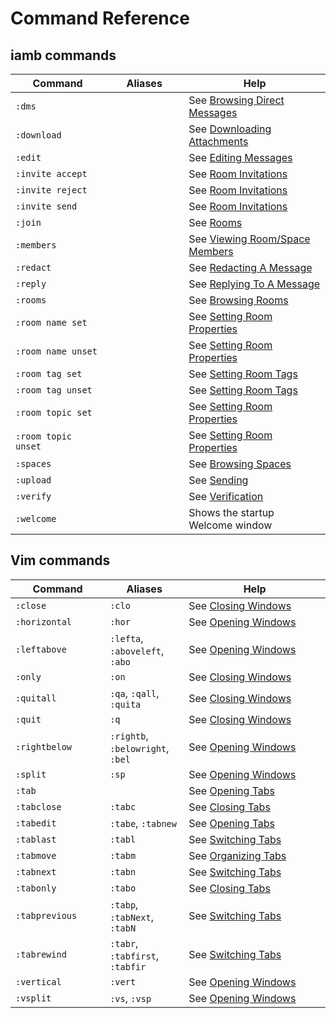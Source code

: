 # Command Reference

## iamb commands

| Command             | Aliases                               | Help                                |
| ------------------- | ------------------------------------- | ----------------------------------- |
| `:dms`              |                                       | See [Browsing Direct Messages]      |
| `:download`         |                                       | See [Downloading Attachments]       |
| `:edit`             |                                       | See [Editing Messages]              |
| `:invite accept`    |                                       | See [Room Invitations]              |
| `:invite reject`    |                                       | See [Room Invitations]              |
| `:invite send`      |                                       | See [Room Invitations]              |
| `:join`             |                                       | See [Rooms]                         |
| `:members`          |                                       | See [Viewing Room/Space Members]    |
| `:redact`           |                                       | See [Redacting A Message]           |
| `:reply`            |                                       | See [Replying To A Message]         |
| `:rooms`            |                                       | See [Browsing Rooms]                |
| `:room name set`    |                                       | See [Setting Room Properties]       |
| `:room name unset`  |                                       | See [Setting Room Properties]       |
| `:room tag set`     |                                       | See [Setting Room Tags]             |
| `:room tag unset`   |                                       | See [Setting Room Tags]             |
| `:room topic set`   |                                       | See [Setting Room Properties]       |
| `:room topic unset` |                                       | See [Setting Room Properties]       |
| `:spaces`           |                                       | See [Browsing Spaces]               |
| `:upload`           |                                       | See [Sending]                       |
| `:verify`           |                                       | See [Verification]                  |
| `:welcome`          |                                       | Shows the startup Welcome window    |

## Vim commands

| Command         | Aliases                               | Help                                |
| --------------- | ------------------------------------- | ----------------------------------- |
| `:close`        | `:clo`                                | See [Closing Windows]               |
| `:horizontal`   | `:hor`                                | See [Opening Windows]               |
| `:leftabove`    | `:lefta`, `:aboveleft`, `:abo`        | See [Opening Windows]               |
| `:only`         | `:on`                                 | See [Closing Windows]               |
| `:quitall`      | `:qa`, `:qall`, `:quita`              | See [Closing Windows]               |
| `:quit`         | `:q`                                  | See [Closing Windows]               |
| `:rightbelow`   | `:rightb`, `:belowright`, `:bel`      | See [Opening Windows]               |
| `:split`        | `:sp`                                 | See [Opening Windows]               |
| `:tab`          |                                       | See [Opening Tabs]                  |
| `:tabclose`     | `:tabc`                               | See [Closing Tabs]                  |
| `:tabedit`      | `:tabe`, `:tabnew`                    | See [Opening Tabs]                  |
| `:tablast`      | `:tabl`                               | See [Switching Tabs]                |
| `:tabmove`      | `:tabm`                               | See [Organizing Tabs]               |
| `:tabnext`      | `:tabn`                               | See [Switching Tabs]                |
| `:tabonly`      | `:tabo`                               | See [Closing Tabs]                  |
| `:tabprevious`  | `:tabp`, `:tabNext`, `:tabN`          | See [Switching Tabs]                |
| `:tabrewind`    | `:tabr`, `:tabfirst`, `:tabfir`       | See [Switching Tabs]                |
| `:vertical`     | `:vert`                               | See [Opening Windows]               |
| `:vsplit`       | `:vs`, `:vsp`                         | See [Opening Windows]               |

<style>
table {
    width: 100%;
}
table th:first-of-type {
    width: 30%;
}
table th:nth-of-type(2) {
    width: 25%;
}
table th:nth-of-type(3) {
    width: 45%;
}
</style>

[Browsing Direct Messages]: ./rooms/browsing.md#browsing-direct-messages
[Browsing Rooms]: ./rooms/browsing.md#browsing-rooms
[Browsing Spaces]: ./rooms/browsing.md#browsing-spaces
[Closing Tabs]: ./layout/tabs.md#closing-tabs
[Closing Windows]: ./layout/tabs.md#closing-windows
[Downloading Attachments]: ./messages/#downloading-attachments
[Editing Messages]: ./messages/#editing-messages
[Opening Tabs]: ./layout/tabs.md#opening-tabs
[Opening Windows]: ./layout/tabs.md#opening-windows
[Organizing Tabs]: ./layout/tabs.md#organizing-tabs
[Redacting A Message]: ./messages/#redacting-a-message
[Replying To A Message]: ./messages/#replying-to-a-message
[Room Invitations]: ./rooms/management.md#room-invitations
[Rooms]: ./rooms/
[Sending]: ./messages/#sending
[Setting Room Properties]: ./rooms/management.md#setting-room-properties
[Setting Room Tags]: ./rooms/management.md#setting-room-tags
[Switching Tabs]: ./layout/tabs.md#switching-tabs
[Verification]: ./verify.md
[Viewing Room/Space Members]: ./rooms/members.md#viewing-roomspace-members
